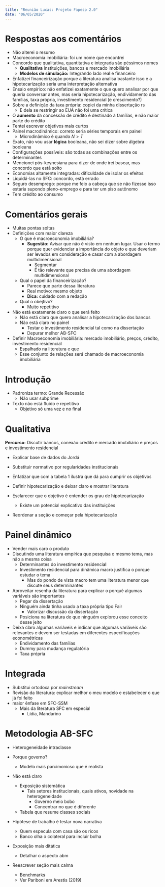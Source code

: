 ```yaml
---
title: "Reunião Lucas: Projeto Fapesp 2.0"
date: "06/05/2020"
---
```


# Respostas aos comentários

- Não alterei o resumo
- Macroeconomia imobiliária: foi um nome que encontrei
- Concordo que qualitativa, quantitativa e integrada são péssimos nomes
  - **Qualitativa** Instituições, bancos e mercado imobiliária
  - **Modelos de simulação:** Integrando lado real e financeiro
- Enfatizei financeirização porque a literatura analisa bastante isso e a hipotecarização seria uma interpretação alternativa
- Ensaio empírico: não enfatizei exatamente o que quero analisar por que queria conversar antes, mas seria hipotecarização, endividamento das famílias, taxa própria, investimento residencial (e crescimento?)
- Sobre a definição da taxa própria: copiei da minha dissertação rs
  - E dela se restringir ao EUA não foi uma crítica
- O **aumento** da concessão de crédito é destinado à famílias, e não maior parte do crédito
- Tentei escrever objetivos mais curtos
- Painel macrodinâmico: correto seria séries temporais em painel
  - Microdinâmico é quando $N>T$
- Exato, não vou usar **lógica** booleana, não sei dizer sobre álgebra booleana
- Configurações possíveis: são todas as combinações entre os determinantes
- Mencionei pós-keynesiana para dizer de onde irei basear, mas concordo que está solto
- Economias altamente integradas: dificuldade de isolar os efeitos
- Liquidá-las no SFC: concordo, está errado
- Seguro desemprego: porque me feio a cabeça que se não fizesse isso estaria supondo pleno-emprego e para ter um piso autônomo
- Tem crédito ao consumo

# Comentários gerais

- Muitas pontas soltas
- Definições com maior clareza
  - O que é macroeconomia imobiliária?
    - **Sugestão:** Avisar que não é visto em nenhum lugar. Usar o termo porque quer evidenciar a importância do objeto e que deveriam ser levados em consideração e casar com a abordagem multidimensional
      - Segmentar
      - É tão relevante que precisa de uma abordagem multidimensional
  - Qual o papel da financeirização?
    - Parece que parte dessa literatura
    - Real motivo: mesmo objeto
    - **Dica:** cuidado com a redação
  - Qual o obejtivo?
    - Muito repetitivo
- Não está exatamente claro o que será feito
  - Não está claro que quero analisar a hipotecarização dos bancos
  - Não está claro no painel
    - Testar o investimento residencial tal como na dissertação
    - Depurar melhor AB-SFC
- Definir Macroeconomia imobiliária:  mercado imobiliário, preços, crédito, investimento residencial
  - Espalhado na literatura e que
  - Esse conjunto de relações será chamado de macroeconomia imobiliária

# Introdução

- Padroniza termo: Grande Recessão
  - Não usar subprime
- Texto não está fluido e repetitivo
  - Objetivo só uma vez e no final

# Qualitativa

**Percurso:** Discutir bancos, conexão crédito e mercado imobiliário e preços e investimento residencial

- Explicar base de dados do Jordá

- Substituir normativo por regularidades institucionais
- Enfatizar que com a tabela 1 ilustra que dá para cumprir os objetivos
- Definir hipotecarização e deixar claro e mostrar literatura
- Esclarecer que o objetivo é entender os grau de hipotecarização
  - Existe um potencial explicativo das instituições
- Reordenar a seção e começar pela hipotecarização

# Painel dinâmico

- Vender mais caro o produto
- Discutindo uma literatura empírica que pesquisa o mesmo tema, mas não a mesma coisa
  - Determinantes do investimento residencial
  - Investimento residencial para dinâmica macro justifica o porque estudar o tema
    - Mas do pondo de vista macro tem uma literatura menor que discute seus determinantes
- Aproveitar resenha da literatura para explicar o porquê algumas variáveis são importantes
  - Pegar da dissertação
  - Ninguém ainda tinha usado a taxa própria tipo Fair
    - Valorizar discussão da dissertação
  - Posiciona na literatura de que ninguém explorou esse conceito desse jeito
- Deixa claro algumas variáveis e indicar que algumas variáveis são relevantes e devem ser testadas em diferentes especificações econométricas
  - Endividamento das famílias
  - Dummy para mudança regulatória
  - Taxa própria

# Integrada

- Substitui ortodoxa por *mainstream*
- Revisão da literatura: explicar melhor o meu modelo e estabelecer o que já foi feito
- maior ênfase em SFC-SSM
  - Mais da literatura SFC em especial
    - Lídia, Mandarino

# Metodologia AB-SFC

- Heterogeneidade intraclasse
- Porque governo?
  - Modelo mais parcimonioso que é realista
- Não está claro
  - Exposição sistemática
    - Tais setores institucionais, quais ativos, novidade na heterogeneidade
      - Governo meio bobo
      - Concentrar no que é diferente
  - Tabela que resume classes sociais
- Hipótese de trabalho é testar nova narrativa
  - Quem especula com casa são os ricos
  - Banco olha o colateral para incluir bolha
- Exposição mais ditática
  - Detalhar o aspecto abm

- Reescrever seção mais calma
  - Benchmarks
  - Ver Pariboni em Arestis (2019)